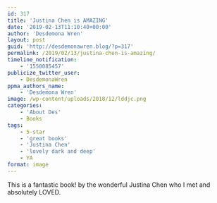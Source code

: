 ```yaml
---
id: 317
title: 'Justina Chen is AMAZING'
date: '2019-02-13T11:10:40+00:00'
author: 'Desdemona Wren'
layout: post
guid: 'http://desdemonawren.blog/?p=317'
permalink: /2019/02/13/justina-chen-is-amazing/
timeline_notification:
    - '1550085457'
publicize_twitter_user:
    - DesdemonaWren
ppma_authors_name:
    - 'Desdemona Wren'
image: /wp-content/uploads/2018/12/lddjc.png
categories:
    - 'About Des'
    - Books
tags:
    - 5-star
    - 'great books'
    - 'Justina Chen'
    - 'lovely dark and deep'
    - YA
format: image
---
```


This is a fantastic book! by the wonderful Justina Chen who I met and absolutely LOVED.